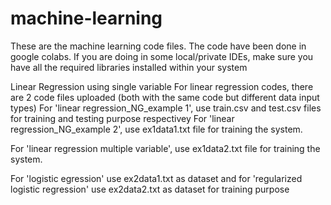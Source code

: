 # machine-learning
These are the machine learning code files. The code have been done in google colabs. If you are doing in some local/private IDEs, make sure you have all the required libraries installed within your system

Linear Regression using single variable
For linear regression codes, there are 2 code files uploaded (both with the same code but different data input types)
For 'linear regression_NG_example 1', use train.csv and test.csv files for training and testing purpose respectivey
For 'linear regression_NG_example 2', use ex1data1.txt file for training the system.

For 'linear regression multiple variable', use ex1data2.txt file for training the system.

For 'logistic egression' use ex2data1.txt as dataset and for 'regularized logistic regression' use ex2data2.txt as dataset for training purpose
